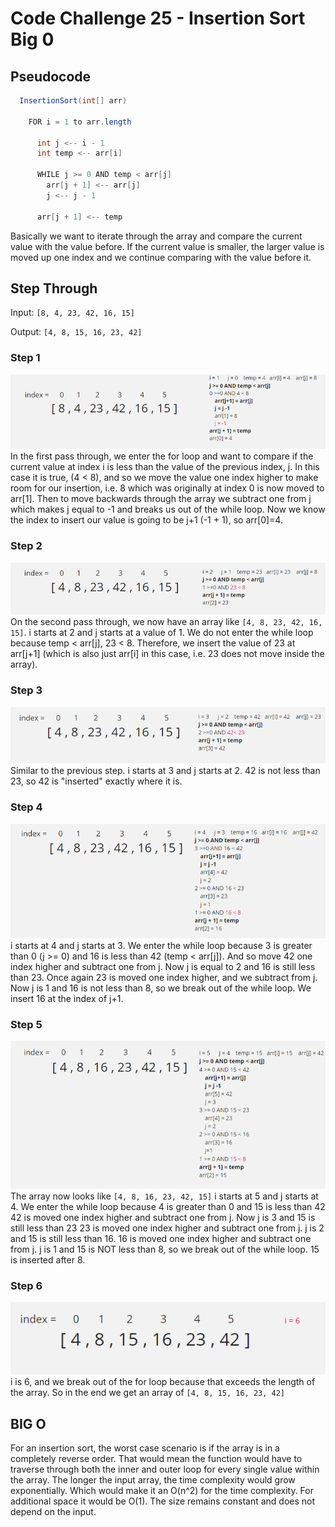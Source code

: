 # Code Challenge 25 - Insertion Sort Big 0

## Pseudocode
```Java
  InsertionSort(int[] arr)

    FOR i = 1 to arr.length

      int j <-- i - 1
      int temp <-- arr[i]

      WHILE j >= 0 AND temp < arr[j]
        arr[j + 1] <-- arr[j]
        j <-- j - 1

      arr[j + 1] <-- temp
```
Basically we want to iterate through the array and compare the current value with the value before.
If the current value is smaller, the larger value is moved up one index and we continue comparing with the value before it.

## Step Through

Input:
`[8, 4, 23, 42, 16, 15]`

Output:
`[4, 8, 15, 16, 23, 42]`

### Step 1
![step1](/java/codechallenges/lib/src/main/java/codechallenges/cc26/images/Step1.png)
In the first pass through, we enter the for loop and want to compare if the current value at index i is less than the value of the previous index, j.
In this case it is true, (4 < 8), and so we move the value one index higher to make room for our insertion, i.e. 8 which was originally at index 0 is now moved to arr[1].
Then to move backwards through the array we subtract one from j which makes j equal to -1 and breaks us out of the while loop.
Now we know the index to insert our value is going to be j+1 (-1 + 1), so arr[0]=4.

### Step 2
![step2](/java/codechallenges/lib/src/main/java/codechallenges/cc26/images/Step2.png)
On the second pass through, we now have an array like `[4, 8, 23, 42, 16, 15]`.
i starts at 2 and j starts at a value of 1.
We do not enter the while loop because temp < arr[j], 23 < 8.
Therefore, we insert the value of 23 at arr[j+1] (which is also just arr[i] in this case, i.e. 23 does not move inside the array).

### Step 3
![step3](/java/codechallenges/lib/src/main/java/codechallenges/cc26/images/Step3.png)
Similar to the previous step.
i starts at 3 and j starts at 2.
42 is not less than 23, so 42 is "inserted" exactly where it is.

### Step 4
![step4](/java/codechallenges/lib/src/main/java/codechallenges/cc26/images/Step4.png)
i starts at 4 and j starts at 3.
We enter the while loop because 3 is greater than 0 (j >= 0) and 16 is less than 42 (temp < arr[j]).
And so move 42 one index higher and subtract one from j.
Now j is equal to 2 and 16 is still less than 23.
Once again 23 is moved one index higher, and we subtract from j.
Now j is 1 and 16 is not less than 8, so we break out of the while loop.
We insert 16 at the index of j+1.

### Step 5
![step5](/java/codechallenges/lib/src/main/java/codechallenges/cc26/images/Step5.png)
The array now looks like `[4, 8, 16, 23, 42, 15]`
i starts at 5 and j starts at 4.
We enter the while loop because 4 is greater than 0 and 15 is less than 42
42 is moved one index higher and subtract one from j.
Now j is 3 and 15 is still less than 23
23 is moved one index higher and subtract one from j.
j is 2 and 15 is still less than 16.
16 is moved one index higher and subtract one from j.
j is 1 and 15 is NOT less than 8, so we break out of the while loop.
15 is inserted after 8.

### Step 6
![step6](/java/codechallenges/lib/src/main/java/codechallenges/cc26/images/Step6.png)
i is 6, and we break out of the for loop because that exceeds the length of the array.
So in the end we get an array of `[4, 8, 15, 16, 23, 42]`

## BIG O
For an insertion sort, the worst case scenario is if the array is in a completely reverse order.
That would mean the function would have to traverse through both the inner and outer loop for every single value within the array. The longer the input array, the time complexity would grow exponentially.
Which would make it an O(n^2) for the time complexity.
For additional space it would be O(1). The size remains constant and does not depend on the input.
